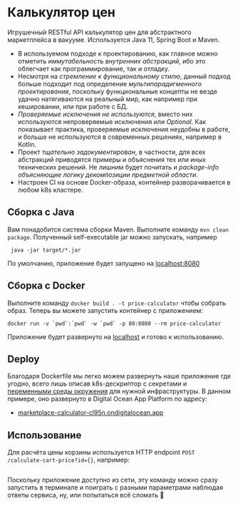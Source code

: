 # Калькулятор цен

Игрушечный RESTful API калькулятор цен для абстрактного маркетплейса в вакууме. Используется Java
11, Spring Boot и Maven.

* В используемом подходе к проектированию, как главное можно отметить _иммутабельность внутренних
  абстракций_, ибо это облегчает как программирование, так и отладку.
* Несмотря на _стремление к функциональному стилю_, данный подход больше подходит под определение
  _мультипарадигменного проектирования_, поскольку функциональные концепты не везде удачно
  натягиваются на реальный мир, как например при кешировании, или при работе с БД.
* _Проверяемые исключения не используются_, вместо них используются непроверяемые исключения или
  _Optional_. Как показывает практика, проверяемые исключения неудобны в работе, и больше не
  используются в современных решениях, например в Kotlin.
* Проект _тщательно задокументирован_, в частности, для всех абстракций приводятся примеры и
  объяснения тех или иных технических решений. Не лишним будет почитать и _package-info объясняющие
  логику декомпозиции предметной области_.
* Настроен CI на основе Docker-образа, контейнер разворачивается в любом k8s кластере.

## Сборка с Java

Вам понадобится система сборки Maven. Выполните команду `mvn clean package`. Полученный
self-executable jar можно запускать, например

```shell
 java -jar target/*.jar
```

По умолчанию, приложение будет запущено на [localhost:8080](http://localhost:8080/)

## Сборка с Docker

Выполните команду `docker build . -t price-calculator` чтобы собрать образ. Теперь вы можете
запустить контейнер с приложением:

```shell
docker run -v `pwd`:`pwd` -w `pwd` -p 80:8080 --rm price-calculator
```

Приложение будет развернуто на [localhost](http://localhost/) и готово к использованию.

## Deploy

Благодаря Dockerfile мы легко можем развернуть наше приложение где угодно, всего лишь описав
k8s-дескриптор с секретами
и [переменными среды окружения](./src/main/java/com/alidi/calculator/BackendApplication.java) для
нужной инфраструктуры. В данном примере, оно развернуто в Digital Ocean App Platform по адресу:

* [marketplace-calculator-cl95n.ondigitalocean.app](https://marketplace-calculator-cl95n.ondigitalocean.app/price?productId=1)

## Использование

Для расчёта цены корзины используется HTTP endpoint `POST /calculate-cart-price?id={}`, например:

```shell

```

Поскольку приложение доступно из сети, эту команду можно сразу запустить в терминале и поиграть с
разными параметрами наблюдая ответы сервиса, ну, или попытаться всё сломать 🙂





